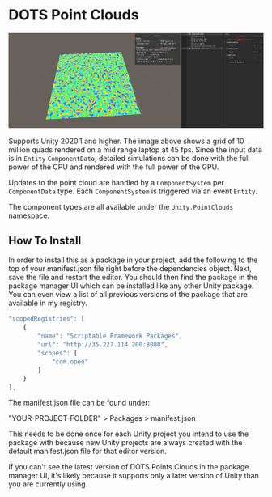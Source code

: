 # DOTS Point Clouds

![image](image.png)

Supports Unity 2020.1 and higher. The image above shows a grid of 10 million quads rendered on a mid range laptop at 45 fps. Since the input data is in `Entity` `ComponentData`, detailed simulations can be done with the full power of the CPU and rendered with the full power of the GPU.

Updates to the point cloud are handled by a `ComponentSystem` per `ComponentData` type. Each `ComponentSystem` is triggered via an event `Entity`.

The component types are all available under the `Unity.PointClouds` namespace.

## How To Install

In order to install this as a package in your project, add the following to the top of your manifest.json file right before the dependencies object. Next, save the file and restart the editor. You should then find the package in the package manager UI which can be installed like any other Unity package. You can even view a list of all previous versions of the package that are available in my registry.

``` js
"scopedRegistries": [
    {
        "name": "Scriptable Framework Packages",
        "url": "http://35.227.114.200:8080",
        "scopes": [
            "com.open"
        ]
    }
],
```

The manifest.json file can be found under:

"YOUR-PROJECT-FOLDER" > Packages > manifest.json

This needs to be done once for each Unity project you intend to use the package with because new Unity projects are always created with the default manifest.json file for that editor version.

If you can't see the latest version of DOTS Points Clouds in the package manager UI, it's likely because it supports only a later version of Unity than you are currently using.
